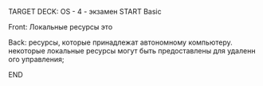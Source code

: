 TARGET DECK: OS - 4 - экзамен
START
Basic

Front: Локальные ресурсы это

Back: ресурсы, которые принадлежат автономному компьютеру.
некоторые локальные ресурсы могут быть предоставлены для удаленного управления;
<!--ID: 1663705565801-->
END


